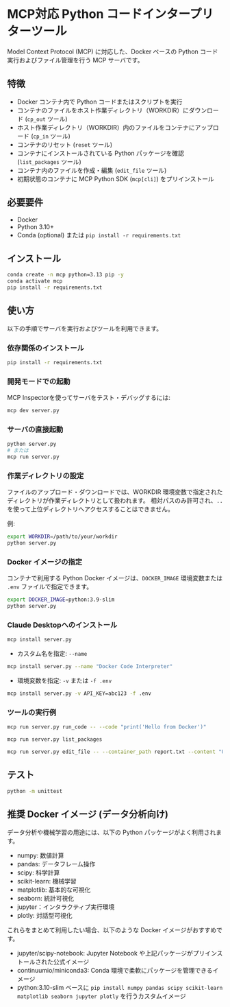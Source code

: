 # MCP対応 Python コードインタープリターツール

Model Context Protocol (MCP) に対応した、Docker ベースの Python コード実行およびファイル管理を行う MCP サーバです。

## 特徴
- Docker コンテナ内で Python コードまたはスクリプトを実行  
- コンテナのファイルをホスト作業ディレクトリ（WORKDIR）にダウンロード (`cp_out` ツール)  
- ホスト作業ディレクトリ（WORKDIR）内のファイルをコンテナにアップロード (`cp_in` ツール)  
- コンテナのリセット (`reset` ツール)  
- コンテナにインストールされている Python パッケージを確認 (`list_packages` ツール)  
- コンテナ内のファイルを作成・編集 (`edit_file` ツール)  
- 初期状態のコンテナに MCP Python SDK (`mcp[cli]`) をプリインストール

## 必要要件
- Docker  
- Python 3.10+  
- Conda (optional) または `pip install -r requirements.txt`

## インストール

```bash
conda create -n mcp python=3.13 pip -y
conda activate mcp
pip install -r requirements.txt
```

## 使い方

以下の手順でサーバを実行およびツールを利用できます。

### 依存関係のインストール

```bash
pip install -r requirements.txt
```

### 開発モードでの起動

MCP Inspectorを使ってサーバをテスト・デバッグするには:

```bash
mcp dev server.py
```

### サーバの直接起動

```bash
python server.py
# または
mcp run server.py
```

### 作業ディレクトリの設定

ファイルのアップロード・ダウンロードでは、WORKDIR 環境変数で指定されたディレクトリが作業ディレクトリとして扱われます。
相対パスのみ許可され、`..` を使って上位ディレクトリへアクセスすることはできません。

例:
```bash
export WORKDIR=/path/to/your/workdir
python server.py
```

### Docker イメージの指定

コンテナで利用する Python Docker イメージは、`DOCKER_IMAGE` 環境変数または `.env` ファイルで指定できます。
```bash
export DOCKER_IMAGE=python:3.9-slim
python server.py
```

### Claude Desktopへのインストール

```bash
mcp install server.py
```

- カスタム名を指定: `--name`

```bash
mcp install server.py --name "Docker Code Interpreter"
```

- 環境変数を指定: `-v` または `-f .env`

```bash
mcp install server.py -v API_KEY=abc123 -f .env
```

### ツールの実行例

```bash
mcp run server.py run_code -- --code "print('Hello from Docker')"
```

```bash
mcp run server.py list_packages
```
```bash
mcp run server.py edit_file -- --container_path report.txt --content "Updated content"
```

## テスト

```bash
python -m unittest
```

## 推奨 Docker イメージ (データ分析向け)

データ分析や機械学習の用途には、以下の Python パッケージがよく利用されます。
- numpy: 数値計算
- pandas: データフレーム操作
- scipy: 科学計算
- scikit-learn: 機械学習
- matplotlib: 基本的な可視化
- seaborn: 統計可視化
- jupyter：インタラクティブ実行環境
- plotly: 対話型可視化

これらをまとめて利用したい場合、以下のような Docker イメージがおすすめです。  
- jupyter/scipy-notebook: Jupyter Notebook や上記パッケージがプリインストールされた公式イメージ  
- continuumio/miniconda3: Conda 環境で柔軟にパッケージを管理できるイメージ  
- python:3.10-slim ベースに `pip install numpy pandas scipy scikit-learn matplotlib seaborn jupyter plotly` を行うカスタムイメージ

